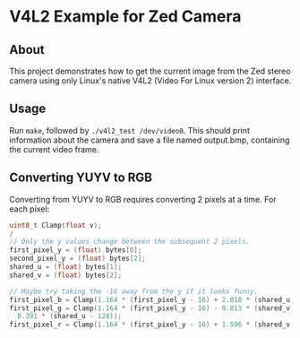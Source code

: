 V4L2 Example for Zed Camera
===========================

About
-----

This project demonstrates how to get the current image from the Zed stereo
camera using only Linux's native V4L2 (Video For Linux version 2) interface.

Usage
-----

Run `make`, followed by `./v4l2_test /dev/video0`. This should print
information about the camera and save a file named output.bmp, containing the
current video frame.

Converting YUYV to RGB
----------------------

Converting from YUYV to RGB requires converting 2 pixels at a time. For each
pixel:

```c
uint8_t Clamp(float v);
/
// Only the y values change between the subsequent 2 pixels.
first_pixel_y = (float) bytes[0];
second_pixel_y = (float) bytes[2];
shared_u = (float) bytes[1];
shared_v = (float) bytes[2];

// Maybe try taking the -16 away from the y if it looks funny.
first_pixel_b = Clamp(1.164 * (first_pixel_y - 16) + 2.018 * (shared_u - 128));
first_pixel_g = Clamp(1.164 * (first_pixel_y - 16) - 0.813 * (shared_v - 128) -
  0.391 * (shared_u - 128));
first_pixel_r = Clamp(1.164 * (first_pixel_y - 16) + 1.596 * (shared_v - 128));
```
